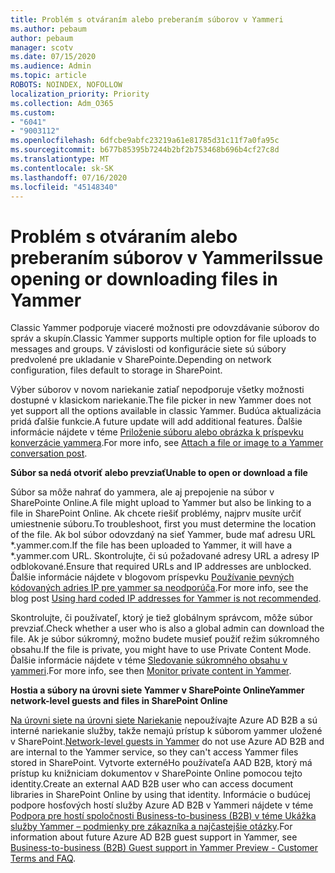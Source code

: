 ```yaml
---
title: Problém s otváraním alebo preberaním súborov v Yammeri
ms.author: pebaum
author: pebaum
manager: scotv
ms.date: 07/15/2020
ms.audience: Admin
ms.topic: article
ROBOTS: NOINDEX, NOFOLLOW
localization_priority: Priority
ms.collection: Adm_O365
ms.custom:
- "6041"
- "9003112"
ms.openlocfilehash: 6dfcbe9abfc23219a61e81785d31c11f7a0fa95c
ms.sourcegitcommit: b677b85395b7244b2bf2b753468b696b4cf27c8d
ms.translationtype: MT
ms.contentlocale: sk-SK
ms.lasthandoff: 07/16/2020
ms.locfileid: "45148340"
---
```

# <a name="issue-opening-or-downloading-files-in-yammer"></a><span data-ttu-id="87ae4-102">Problém s otváraním alebo preberaním súborov v Yammeri</span><span class="sxs-lookup"><span data-stu-id="87ae4-102">Issue opening or downloading files in Yammer</span></span>

<span data-ttu-id="87ae4-103">Classic Yammer podporuje viaceré možnosti pre odovzdávanie súborov do správ a skupín.</span><span class="sxs-lookup"><span data-stu-id="87ae4-103">Classic Yammer supports multiple option for file uploads to messages and groups.</span></span> <span data-ttu-id="87ae4-104">V závislosti od konfigurácie siete sú súbory predvolené pre ukladanie v SharePointe.</span><span class="sxs-lookup"><span data-stu-id="87ae4-104">Depending on network configuration, files default to storage in SharePoint.</span></span>

<span data-ttu-id="87ae4-105">Výber súborov v novom nariekanie zatiaľ nepodporuje všetky možnosti dostupné v klasickom nariekanie.</span><span class="sxs-lookup"><span data-stu-id="87ae4-105">The file picker in new Yammer does not yet support all the options available in classic Yammer.</span></span> <span data-ttu-id="87ae4-106">Budúca aktualizácia pridá ďalšie funkcie.</span><span class="sxs-lookup"><span data-stu-id="87ae4-106">A future update will add additional features.</span></span> <span data-ttu-id="87ae4-107">Ďalšie informácie nájdete v téme [Priloženie súboru alebo obrázka k príspevku konverzácie yammera](https://support.microsoft.com/office/attach-a-file-or-image-to-a-yammer-conversation-post-8d2d17f7-8f37-4535-961e-518d751be7e8).</span><span class="sxs-lookup"><span data-stu-id="87ae4-107">For more info, see [Attach a file or image to a Yammer conversation post](https://support.microsoft.com/office/attach-a-file-or-image-to-a-yammer-conversation-post-8d2d17f7-8f37-4535-961e-518d751be7e8).</span></span>

<span data-ttu-id="87ae4-108">**Súbor sa nedá otvoriť alebo prevziať**</span><span class="sxs-lookup"><span data-stu-id="87ae4-108">**Unable to open or download a file**</span></span>  

<span data-ttu-id="87ae4-109">Súbor sa môže nahrať do yammera, ale aj prepojenie na súbor v SharePointe Online.</span><span class="sxs-lookup"><span data-stu-id="87ae4-109">A file might upload to Yammer but also be linking to a file in SharePoint Online.</span></span> <span data-ttu-id="87ae4-110">Ak chcete riešiť problémy, najprv musíte určiť umiestnenie súboru.</span><span class="sxs-lookup"><span data-stu-id="87ae4-110">To troubleshoot, first you must determine the location of the file.</span></span> <span data-ttu-id="87ae4-111">Ak bol súbor odovzdaný na sieť Yammer, bude mať adresu URL \*.yammer.com.</span><span class="sxs-lookup"><span data-stu-id="87ae4-111">If the file has been uploaded to Yammer, it will have a \*.yammer.com URL.</span></span> <span data-ttu-id="87ae4-112">Skontrolujte, či sú požadované adresy URL a adresy IP odblokované.</span><span class="sxs-lookup"><span data-stu-id="87ae4-112">Ensure that required URLs and IP addresses are unblocked.</span></span> <span data-ttu-id="87ae4-113">Ďalšie informácie nájdete v blogovom príspevku [Používanie pevných kódovaných adries IP pre yammer sa neodporúča](https://techcommunity.microsoft.com/t5/yammer-blog/using-hard-coded-ip-addresses-for-yammer-is-not-recommended/ba-p/276592).</span><span class="sxs-lookup"><span data-stu-id="87ae4-113">For more info, see the blog post [Using hard coded IP addresses for Yammer is not recommended](https://techcommunity.microsoft.com/t5/yammer-blog/using-hard-coded-ip-addresses-for-yammer-is-not-recommended/ba-p/276592).</span></span>

<span data-ttu-id="87ae4-114">Skontrolujte, či používateľ, ktorý je tiež globálnym správcom, môže súbor prevziať.</span><span class="sxs-lookup"><span data-stu-id="87ae4-114">Check whether a user who is also a global admin can download the file.</span></span> <span data-ttu-id="87ae4-115">Ak je súbor súkromný, možno budete musieť použiť režim súkromného obsahu.</span><span class="sxs-lookup"><span data-stu-id="87ae4-115">If the file is private, you might have to use Private Content Mode.</span></span> <span data-ttu-id="87ae4-116">Ďalšie informácie nájdete v téme [Sledovanie súkromného obsahu v yammeri](https://docs.microsoft.com/yammer/manage-security-and-compliance/monitor-private-content).</span><span class="sxs-lookup"><span data-stu-id="87ae4-116">For more info, see then [Monitor private content in Yammer](https://docs.microsoft.com/yammer/manage-security-and-compliance/monitor-private-content).</span></span>  

<span data-ttu-id="87ae4-117">**Hostia a súbory na úrovni siete Yammer v SharePointe Online**</span><span class="sxs-lookup"><span data-stu-id="87ae4-117">**Yammer network-level guests and files in SharePoint Online**</span></span>  

<span data-ttu-id="87ae4-118">[Na úrovni siete na úrovni siete Nariekanie](https://docs.microsoft.com/yammer/manage-yammer-users/add-block-or-remove-users#invite-guests) nepoužívajte Azure AD B2B a sú interné nariekanie služby, takže nemajú prístup k súborom yammer uložené v SharePoint.</span><span class="sxs-lookup"><span data-stu-id="87ae4-118">[Network-level guests in Yammer](https://docs.microsoft.com/yammer/manage-yammer-users/add-block-or-remove-users#invite-guests) do not use Azure AD B2B and are internal to the Yammer service, so they can't access Yammer files stored in SharePoint.</span></span> <span data-ttu-id="87ae4-119">Vytvorte externéHo používateľa AAD B2B, ktorý má prístup ku knižniciam dokumentov v SharePointe Online pomocou tejto identity.</span><span class="sxs-lookup"><span data-stu-id="87ae4-119">Create an external AAD B2B user who can access document libraries in SharePoint Online by using that identity.</span></span> <span data-ttu-id="87ae4-120">Informácie o budúcej podpore hosťových hostí služby Azure AD B2B v Yammeri nájdete v téme [Podpora pre hostí spoločnosti Business-to-business (B2B) v téme Ukážka služby Yammer – podmienky pre zákazníka a najčastejšie otázky](https://docs.microsoft.com/yammer/get-started-with-yammer/azure-ad-b2b-guests-yammer).</span><span class="sxs-lookup"><span data-stu-id="87ae4-120">For information about future Azure AD B2B guest support in Yammer, see [Business-to-business (B2B) Guest support in Yammer Preview - Customer Terms and FAQ](https://docs.microsoft.com/yammer/get-started-with-yammer/azure-ad-b2b-guests-yammer).</span></span>